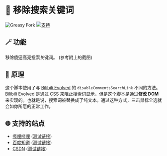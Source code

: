 # 🚫 移除搜索关键词

![Greasy Fork](https://img.shields.io/greasyfork/dt/469656) [![支持](https://img.shields.io/badge/Crazy%20Thur.-V%20me%2050-red?logo=kfc)](https://greasyfork.org/rails/active_storage/blobs/redirect/eyJfcmFpbHMiOnsibWVzc2FnZSI6IkJBaHBBaWZvIiwiZXhwIjpudWxsLCJwdXIiOiJibG9iX2lkIn19--10e04ed7ed56ae18d22cec6d675b34fd579cecab/wechat.jpeg?locale=zh-CN)

## 🪄 功能

移除傻逼高亮搜索关键词。 (参考附上的截图)

## 🤔 原理

这个脚本使用了与 [Bilibili Evolved](https://github.com/the1812/Bilibili-Evolved) 的 `disableCommentsSearchLink` 不同的方法。Bilibili Evolved 是通过 CSS 来阻止搜索词显示，但是这个脚本是通过**修改 DOM** 来实现的。也就是说，搜索词被替换成了纯文本。通过这种方式，三击鼠标全选就会如你所愿的正常工作。

## 🌐 支持的站点

- [哔哩哔哩](https://www.bilibili.com/) ([测试链接](https://www.bilibili.com/video/BV1cN411r7wx/))
- [百度知道](https://zhidao.baidu.com/) ([测试链接](https://zhidao.baidu.com/question/2123400989832060467))
- [CSDN](https://blog.csdn.net/) ([测试链接](https://blog.csdn.net/qq_37504892/article/details/114268077))
